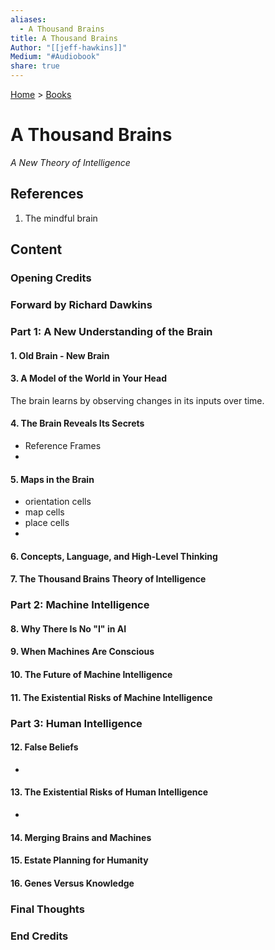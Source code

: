 ```yaml
---  
aliases:  
  - A Thousand Brains  
title: A Thousand Brains  
Author: "[[jeff-hawkins]]"  
Medium: "#Audiobook"  
share: true  
---  
```

[Home](../index.md) > [Books](./index.md)  
# A Thousand Brains  
_A New Theory of Intelligence_  
  
## References  
1. The mindful brain  
## Content  
### Opening Credits  
  
### Forward by Richard Dawkins  
  
### Part 1: A New Understanding of the Brain  
  
#### 1. Old Brain - New Brain  
  
#### 3. A Model of the World in Your Head  
The brain learns by observing changes in its inputs over time.  
  
#### 4. The Brain Reveals Its Secrets  
- Reference Frames  
-   
  
#### 5. Maps in the Brain  
- orientation cells  
- map cells  
- place cells  
-   
  
#### 6. Concepts, Language, and High-Level Thinking  
  
#### 7. The Thousand Brains Theory of Intelligence  
  
### Part 2: Machine Intelligence  
#### 8. Why There Is No "I" in AI  
#### 9. When Machines Are Conscious  
#### 10. The Future of Machine Intelligence  
#### 11. The Existential Risks of Machine Intelligence  
  
### Part 3: Human Intelligence  
#### 12. False Beliefs  
-   
  
#### 13. The Existential Risks of Human Intelligence  
-   
  
#### 14. Merging Brains and Machines  
#### 15. Estate Planning for Humanity  
#### 16. Genes Versus Knowledge  
### Final Thoughts  
### End Credits  

